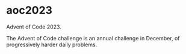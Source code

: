 # aoc2023
Advent of Code 2023.

The Advent of Code challenge is an annual challenge in December, of progressively harder daily problems.


